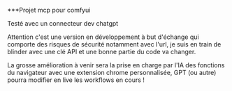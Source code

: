 ***Projet mcp pour comfyui

Testé avec un connecteur dev chatgpt

Attention c'est une version en développement à but d'échange qui comporte des risques de sécurité notamment avec l'url, je suis en train de blinder avec une clé API et une bonne partie du code va changer.

La grosse amélioration à venir sera la prise en charge par l'IA des fonctions du navigateur avec une extension chrome personnalisée, GPT (ou autre) pourra modifier en live les workflows en cours !
